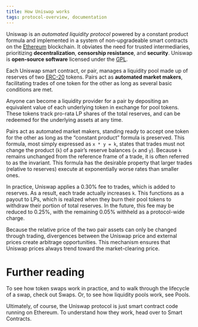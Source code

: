 ```yaml
---
title: How Uniswap works
tags: protocol-overview, documentation
---
```


Uniswap is an _automated liquidity protocol_ powered by a <Link to="/docs/v2/core-concepts/math">constant product formula</Link> and implemented in a system of non-upgradeable smart contracts on the [Ethereum](https://ethereum.org/) blockchain. It obviates the need for trusted intermediaries, prioritizing **decentralization**, **censorship resistance**, and **security**. Uniswap is **open-source software** licensed under the [GPL](https://en.wikipedia.org/wiki/GNU_General_Public_License).

Each Uniswap smart contract, or pair, manages a liquidity pool made up of reserves of two [ERC-20](https://eips.ethereum.org/EIPS/eip-20) tokens. Pairs act as **automated market makers**, facilitating trades of one token for the other as long as several basic conditions are met.

Anyone can become a liquidity provider for a pair by depositing an equivalent value of each underlying token in exchange for pool tokens. These tokens track pro-rata LP shares of the total reserves, and can be redeemed for the underlying assets at any time.

Pairs act as automated market makers, standing ready to accept one token for the other as long as the “constant product” formula is preserved. This formula, most simply expressed as `x * y = k`, states that trades must not change the product (`k`) of a pair’s reserve balances (`x` and `y`). Because `k` remains unchanged from the reference frame of a trade, it is often referred to as the invariant. This formula has the desirable property that larger trades (relative to reserves) execute at exponentially worse rates than smaller ones.

In practice, Uniswap applies a 0.30% fee to trades, which is added to reserves. As a result, each trade actually increases `k`. This functions as a payout to LPs, which is realized when they burn their pool tokens to withdraw their portion of total reserves. In the future, this fee may be reduced to 0.25%, with the remaining 0.05% withheld as a protocol-wide charge.

Because the relative price of the two pair assets can only be changed through trading, divergences between the Uniswap price and external prices create arbitrage opportunities. This mechanism ensures that Uniswap prices always trend toward the market-clearing price.

# Further reading

To see how token swaps work in practice, and to walk through the lifecycle of a swap, check out <Link to="/docs/v2/core-concepts/swaps">Swaps</Link>. Or, to see how liquidity pools work, see <Link to="/docs/v2/core-concepts/pools">Pools</Link>.

Ultimately, of course, the Uniswap protocol is just smart contract code running on Ethereum. To understand how they work, head over to <Link to="/docs/v2/protocol-overview/smart-contracts/">Smart Contracts</Link>.
